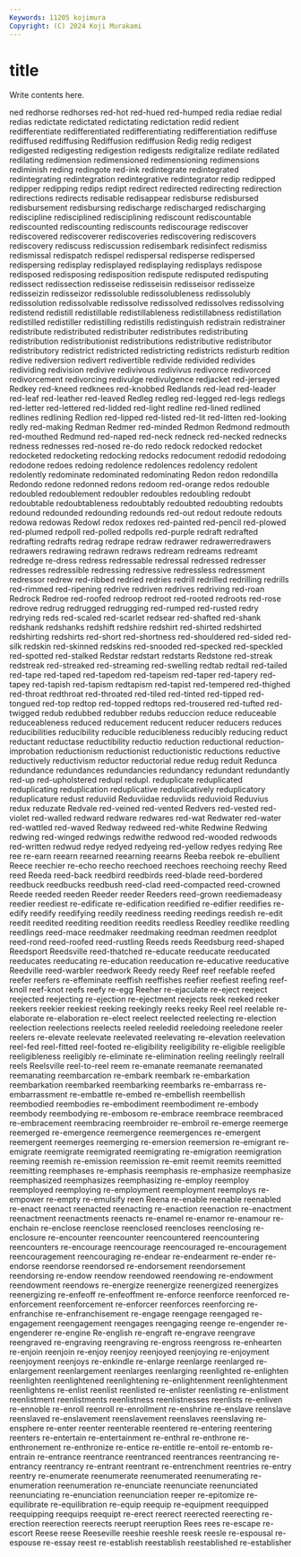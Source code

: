 ```yaml
---
Keywords: 11205 kojimura
Copyright: (C) 2024 Koji Murakami
---
```


# title

Write contents here.



ned redhorse redhorses red-hot red-hued red-humped redia rediae
redial redias redictate redictated redictating redictation redid redient redifferentiate redifferentiated
redifferentiating redifferentiation rediffuse rediffused rediffusing Rediffusion rediffusion Redig redig redigest
redigested redigesting redigestion redigests redigitalize redilate redilated redilating redimension redimensioned
redimensioning redimensions rediminish reding redingote red-ink redintegrate redintegrated redintegrating redintegration
redintegrative redintegrator redip redipped redipper redipping redips redipt redirect redirected
redirecting redirection redirections redirects redisable redisappear redisburse redisbursed redisbursement redisbursing
redischarge redischarged redischarging rediscipline redisciplined redisciplining rediscount rediscountable rediscounted rediscounting
rediscounts rediscourage rediscover rediscovered rediscoverer rediscoveries rediscovering rediscovers rediscovery rediscuss
rediscussion redisembark redisinfect redismiss redismissal redispatch redispel redispersal redisperse redispersed
redispersing redisplay redisplayed redisplaying redisplays redispose redisposed redisposing redisposition redispute
redisputed redisputing redissect redissection redisseise redisseisin redisseisor redisseize redisseizin redisseizor
redissoluble redissolubleness redissolubly redissolution redissolvable redissolve redissolved redissolves redissolving redistend
redistill redistillable redistillableness redistillabness redistillation redistilled redistiller redistilling redistills redistinguish
redistrain redistrainer redistribute redistributed redistributer redistributes redistributing redistribution redistributionist redistributions
redistributive redistributor redistributory redistrict redistricted redistricting redistricts redisturb redition redive
rediversion redivert redivertible redivide redivided redivides redividing redivision redivive redivivous
redivivus redivorce redivorced redivorcement redivorcing redivulge redivulgence redjacket red-jerseyed Redkey
red-kneed redknees red-knobbed Redlands red-lead red-leader red-leaf red-leather red-leaved Redleg
redleg red-legged red-legs redlegs red-letter red-lettered red-lidded red-light redline red-lined
redlined redlines redlining Redlion red-lipped red-listed red-lit red-litten red-looking redly
red-making Redman Redmer red-minded Redmon Redmond redmouth red-mouthed Redmund red-naped
red-neck redneck red-necked rednecks redness rednesses red-nosed re-do redo redock
redocked redocket redocketed redocketing redocking redocks redocument redodid redodoing redodone
redoes redoing redolence redolences redolency redolent redolently redominate redominated redominating
Redon redon redondilla Redondo redone redonned redons redoom red-orange redos
redouble redoubled redoublement redoubler redoubles redoubling redoubt redoubtable redoubtableness redoubtably
redoubted redoubting redoubts redound redounded redounding redounds red-out redout redoute
redouts redowa redowas Redowl redox redoxes red-painted red-pencil red-plowed red-plumed
redpoll red-polled redpolls red-purple redraft redrafted redrafting redrafts redrag redrape
redraw redrawer redrawerredrawers redrawers redrawing redrawn redraws redream redreams redreamt
redredge re-dress redress redressable redressal redressed redresser redresses redressible redressing
redressive redressless redressment redressor redrew red-ribbed redried redries redrill redrilled
redrilling redrills red-rimmed red-ripening redrive redriven redrives redriving red-roan Redrock
Redroe red-roofed redroop redroot red-rooted redroots red-rose redrove redrug redrugged
redrugging red-rumped red-rusted redry redrying reds red-scaled red-scarlet redsear red-shafted
red-shank redshank redshanks redshift redshire redshirt red-shirted redshirted redshirting redshirts
red-short red-shortness red-shouldered red-sided red-silk redskin red-skinned redskins red-snooded red-specked
red-speckled red-spotted red-stalked Redstar redstart redstarts Redstone red-streak redstreak red-streaked
red-streaming red-swelling redtab redtail red-tailed red-tape red-taped red-tapedom red-tapeism red-taper
red-tapery red-tapey red-tapish red-tapism redtapism red-tapist red-tempered red-thighed red-throat redthroat
red-throated red-tiled red-tinted red-tipped red-tongued red-top redtop red-topped redtops red-trousered
red-tufted red-twigged redub redubbed redubber redubs reduccion reduce reduceable reduceableness
reduced reducement reducent reducer reducers reduces reducibilities reducibility reducible reducibleness
reducibly reducing reduct reductant reductase reductibility reductio reduction reductional reduction-improbation
reductionism reductionist reductionistic reductions reductive reductively reductivism reductor reductorial redue
redug reduit Redunca redundance redundances redundancies redundancy redundant redundantly red-up
red-upholstered redupl redupl. reduplicate reduplicated reduplicating reduplication reduplicative reduplicatively reduplicatory
reduplicature redust reduviid Reduviidae reduviids reduvioid Reduvius redux reduzate Redvale
red-veined red-vented Redvers red-vested red-violet red-walled redward redware redwares red-wat
Redwater red-water red-wattled red-waved Redway redweed red-white Redwine Redwing redwing
red-winged redwings redwithe redwood red-wooded redwoods red-written redwud redye redyed
redyeing red-yellow redyes redying Ree ree re-earn reearn reearned reearning
reearns Reeba reebok re-ebullient Reece reechier re-echo reecho reechoed reechoes
reechoing reechy Reed reed Reeda reed-back reedbird reedbirds reed-blade reed-bordered
reedbuck reedbucks reedbush reed-clad reed-compacted reed-crowned Reede reeded reeden Reeder
reeder Reeders reed-grown reediemadeasy reedier reediest re-edificate re-edification reedified re-edifier
reedifies re-edify reedify reedifying reedily reediness reeding reedings reedish re-edit
reedit reedited reediting reedition reedits reedless Reedley reedlike reedling reedlings
reed-mace reedmaker reedmaking reedman reedmen reedplot reed-rond reed-roofed reed-rustling Reeds
reeds Reedsburg reed-shaped Reedsport Reedsville reed-thatched re-educate reeducate reeducated reeducates
reeducating re-education reeducation re-educative reeducative Reedville reed-warbler reedwork Reedy reedy
Reef reef reefable reefed reefer reefers re-effeminate reeffish reeffishes reefier
reefiest reefing reef-knoll reef-knot reefs reefy re-egg Reeher re-ejaculate re-eject
reeject reejected reejecting re-ejection re-ejectment reejects reek reeked reeker reekers
reekier reekiest reeking reekingly reeks reeky Reel reel reelable re-elaborate
re-elaboration re-elect reelect reelected reelecting re-election reelection reelections reelects reeled
reeledid reeledoing reeledone reeler reelers re-elevate reelevate reelevated reelevating re-elevation
reelevation reel-fed reel-fitted reel-footed re-eligibility reeligibility re-eligible reeligible reeligibleness reeligibly
re-eliminate re-elimination reeling reelingly reelrall reels Reelsville reel-to-reel reem re-emanate
reemanate reemanated reemanating reembarcation re-embark reembark re-embarkation reembarkation reembarked reembarking
reembarks re-embarrass re-embarrassment re-embattle re-embed re-embellish reembellish reembodied reembodies re-embodiment
reembodiment re-embody reembody reembodying re-embosom re-embrace reembrace reembraced re-embracement reembracing
reembroider re-embroil re-emerge reemerge reemerged re-emergence reemergence reemergences re-emergent reemergent
reemerges reemerging re-emersion reemersion re-emigrant re-emigrate reemigrate reemigrated reemigrating re-emigration
reemigration reeming reemish re-emission reemission re-emit reemit reemits reemitted reemitting
reemphases re-emphasis reemphasis re-emphasize reemphasize reemphasized reemphasizes reemphasizing re-employ reemploy
reemployed reemploying re-employment reemployment reemploys re-empower re-empty re-emulsify reen Reena
re-enable reenable reenabled re-enact reenact reenacted reenacting re-enaction reenaction re-enactment
reenactment reenactments reenacts re-enamel re-enamor re-enamour re-enchain re-enclose reenclose reenclosed
reencloses reenclosing re-enclosure re-encounter reencounter reencountered reencountering reencounters re-encourage reencourage
reencouraged re-encouragement reencouragement reencouraging re-endear re-endearment re-ender re-endorse reendorse reendorsed
re-endorsement reendorsement reendorsing re-endow reendow reendowed reendowing re-endowment reendowment reendows
re-energize reenergize reenergized reenergizes reenergizing re-enfeoff re-enfeoffment re-enforce reenforce reenforced
re-enforcement reenforcement re-enforcer reenforces reenforcing re-enfranchise re-enfranchisement re-engage reengage reengaged
re-engagement reengagement reengages reengaging reenge re-engender re-engenderer re-engine Re-english re-engraft
re-engrave reengrave reengraved re-engraving reengraving re-engross reengross re-enhearten re-enjoin reenjoin
re-enjoy reenjoy reenjoyed reenjoying re-enjoyment reenjoyment reenjoys re-enkindle re-enlarge reenlarge
reenlarged re-enlargement reenlargement reenlarges reenlarging reenlighted re-enlighten reenlighten reenlightened reenlightening
re-enlightenment reenlightenment reenlightens re-enlist reenlist reenlisted re-enlister reenlisting re-enlistment reenlistment
reenlistments reenlistness reenlistnesses reenlists re-enliven re-ennoble re-enroll reenroll re-enrollment re-enshrine
re-enslave reenslave reenslaved re-enslavement reenslavement reenslaves reenslaving re-ensphere re-enter reenter
reenterable reentered re-entering reentering reenters re-entertain re-entertainment re-enthral re-enthrone re-enthronement
re-enthronize re-entice re-entitle re-entoil re-entomb re-entrain re-entrance reentrance reentranced reentrances
reentrancing re-entrancy reentrancy re-entrant reentrant re-entrenchment reentries re-entry reentry re-enumerate
reenumerate reenumerated reenumerating re-enumeration reenumeration re-enunciate reenunciate reenunciated reenunciating re-enunciation
reenunciation reeper re-epitomize re-equilibrate re-equilibration re-equip reequip re-equipment reequipped reequipping
reequips reequipt re-erect reerect reerected reerecting re-erection reerection reerects reerupt
reeruption Rees rees re-escape re-escort Reese reese Reeseville reeshie reeshle
reesk reesle re-espousal re-espouse re-essay reest re-establish reestablish reestablished re-establisher
